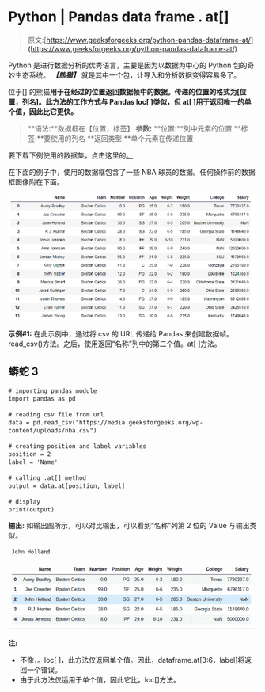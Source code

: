 # Python | Pandas data frame . at[]

> 原文:[https://www.geeksforgeeks.org/python-pandas-dataframe-at/](https://www.geeksforgeeks.org/python-pandas-dataframe-at/)

Python 是进行数据分析的优秀语言，主要是因为以数据为中心的 Python 包的奇妙生态系统。 ***【熊猫】*** 就是其中一个包，让导入和分析数据变得容易多了。

位于[] 的熊猫**用于在经过的位置返回数据帧中的数据。传递的位置的格式为[位置，列名]。此方法的工作方式与 Pandas loc[ ]类似，但 at[ ]用于返回唯一的单个值，因此比它更快。**

> **语法:**数据框在【位置，标签】
> **参数:**
> **位置:**列中元素的位置
> **标签:**要使用的列名
> **返回类型:**单个元素在传递位置

要下载下例使用的数据集，点击这里的[。](https://media.geeksforgeeks.org/wp-content/uploads/nba.csv)

在下面的例子中，使用的数据框包含了一些 NBA 球员的数据。任何操作前的数据框图像附在下面。

![](img/793ad040c852f46d3cbfdaf19ee388c2.png)

**示例#1:**
在此示例中，通过将 csv 的 URL 传递给 Pandas 来创建数据帧。read_csv()方法。之后，使用返回“名称”列中的第二个值。at[ ]方法。

## 蟒蛇 3

```
# importing pandas module 
import pandas as pd

# reading csv file from url 
data = pd.read_csv("https://media.geeksforgeeks.org/wp-content/uploads/nba.csv")

# creating position and label variables
position = 2
label = 'Name'

# calling .at[] method
output = data.at[position, label]

# display
print(output)
```

**输出:**
如输出图所示，可以对比输出，可以看到“名称”列第 2 位的 Value 与输出类似。

![](img/664eb6ba633a8d31bb0422ea1a16dbb7.png)

**注:**

*   不像，。loc[ ]，此方法仅返回单个值。因此，dataframe.at[3:6，label]将返回一个错误。
*   由于此方法仅适用于单个值，因此它比。loc[]方法。